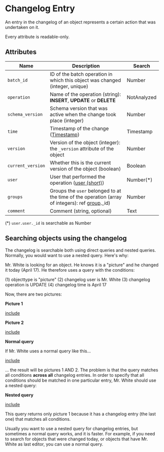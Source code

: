 # Changelog Entry

An entry in the changelog of an object represents a certain action that was undertaken on it.

Every attribute is readable-only.

## Attributes

| Name                        | Description                                                                                               | Search        |
|-----------------------------|-----------------------------------------------------------------------------------------------------------|---------------|
| `batch_id`                  | ID of the batch operation in which this object was changed (integer, unique)                              | Number        |
| `operation`                 | Name of the operation (string): **INSERT**, **UPDATE** or **DELETE**                                      | NotAnalyzed   |
| `schema_version`            | Schema version that was active when the change took place (integer)                                       | Number        |
| `time`                      | Timestamp of the change ([Timestamp](/technical/types/timestamp/timestamp.md))                                              | Timestamp     |
| `version`                   | Version of the object (integer): the `_version` attribute of the object                                   | Number        |
| `current_version`           | Whether this is the current version of the object (boolean)                                               | Boolean       |
| `user`                      | User that performed the operation ([user (short)](/technical/types/user/user.md#short))                                | Number(\*)    |
| `groups`                    | Groups the `user` belonged to at the time of the operation (array of integers): ref [group](/technical/types/group/group.md).\_id) | Number |
| `comment`                   | Comment (string, optional)                                                                                | Text          |

(\*) `user.user._id` is searchable as Number

## Searching objects using the changelog

The changelog is searchable both using direct queries and nested queries. Normally, you would want to use a nested query. Here's why:

Mr. White is looking for an object. He knows it is a "picture" and he changed it today (April 17). He therefore uses a query with the conditions:

(1) objecttype is "picture"
(2) changelog user is Mr. White
(3) changelog operation is UPDATE
(4) changelog time is April 17

Now, there are two pictures:

**Picture 1**


[include](./object1.json)


**Picture 2**


[include](./object2.json)


**Normal query**

If Mr. White uses a normal query like this...


[include](./normal_query.json)


... the result will be pictures 1 AND 2. The problem is that the query matches all conditions **across
all** changelog entries. In order to specify that all conditions should be matched in one particular entry,
Mr. White should use a nested query:

**Nested query**


[include](./nested_query.json)


This query returns only picture 1 because it has a changelog entry (the last one) that matches all conditions.

Usually you want to use a nested query for changelog entries, but sometimes a normal query works,
and it is faster. For example, if you need to search for objects that were changed today, or objects that have Mr. White
as last editor, you can use a normal query.

